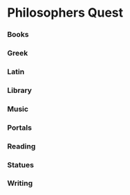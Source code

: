# Philosophers Quest

### Books

### Greek

### Latin

### Library

### Music

### Portals

### Reading

### Statues

### Writing
